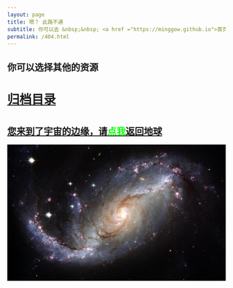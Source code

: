 ```yaml
---
layout: page
title: 嗯？ 此路不通
subtitle: 你可以去 &nbsp;&nbsp; <a href ="https://minggow.github.io">首页</a>
permalink: /404.html
---
```


## 你可以选择其他的资源

<h1><a href ="https://minggow.github.io/archives.html">归档目录</a><h1>

<h2><a href="https://minggow.github.io/archives.html">您来到了宇宙的边缘，请<span style="color:#00FF00">点我</span>返回地球</a></h2>

![404](/assets/images/404-bg.jpg)